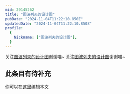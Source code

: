 ```yaml
---
mid: 29145262
title: "图波列夫的设计图"
pubDate: "2024-11-04T11:22:10.850Z"
updatedDate: "2024-11-04T11:22:10.850Z"
profile:
  {
    Nickname: ["图波列夫的设计图"],
  }
---
```


关注[图波列夫的设计图](https://space.bilibili.com/29145262)谢谢喵~ 关注[图波列夫的设计图](https://space.bilibili.com/29145262)谢谢喵~

## 此条目有待补充
你可以在[这里](https://github.com/Yuhanawa/VTuber.ICU/edit/master/src/content/v/图波列夫的设计图/index.md)编辑本文
